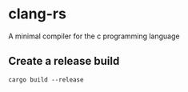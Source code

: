 # clang-rs

A minimal compiler for the c programming language

## Create a release build

```
cargo build --release
```

